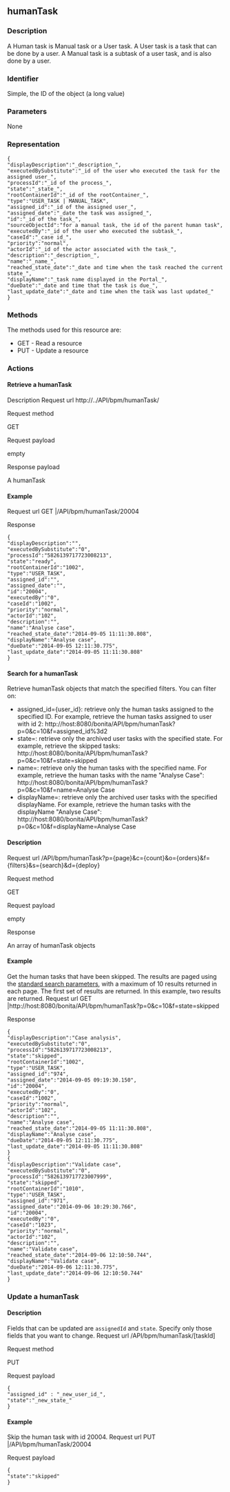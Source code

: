 ## humanTask

### Description

A Human task is Manual task or a User task. 
A User task is a task that can be done by a user.
A Manual task is a subtask of a user task, and is also done by a user. 

### Identifier

Simple, the ID of the object (a long value)

### Parameters

None

### Representation

    {
    "displayDescription":"_description_",
    "executedBySubstitute":"_id of the user who executed the task for the assigned user_",
    "processId":"_id of the process_",
    "state":"_state_",
    "rootContainerId":"_id of the rootContainer_",
    "type":"USER_TASK | MANUAL_TASK",
    "assigned_id":"_id of the assigned user_",
    "assigned_date":"_date the task was assigned_",
    "id":"_id of the task_",
    "sourceObjectId":"for a manual task, the id of the parent human task",
    "executedBy":"_id of the user who executed the subtask_",
    "caseId":"_case id_",
    "priority":"normal",
    "actorId":"_id of the actor associated with the task_",
    "description":"_description_",
    "name":"_name_",
    "reached_state_date":"_date and time when the task reached the current state_",
    "displayName":"_task name displayed in the Portal_",
    "dueDate":"_date and time that the task is due_",
    "last_update_date":"_date and time when the task was last updated_"
    }
    

### Methods

The methods used for this resource are:

* GET - Read a resource
* PUT - Update a resource

### Actions

#### Retrieve a humanTask

Description
Request url
http://../API/bpm/humanTask/

Request method

GET

Request payload

empty

Response payload

A humanTask

#### Example
Request url
GET |/API/bpm/humanTask/20004

Response

    {
    "displayDescription":"",
    "executedBySubstitute":"0",
    "processId":"5826139717723008213",
    "state":"ready",
    "rootContainerId":"1002",
    "type":"USER_TASK",
    "assigned_id":"",
    "assigned_date":"",
    "id":"20004",
    "executedBy":"0",
    "caseId":"1002",
    "priority":"normal",
    "actorId":"102",
    "description":"",
    "name":"Analyse case",
    "reached_state_date":"2014-09-05 11:11:30.808",
    "displayName":"Analyse case",
    "dueDate":"2014-09-05 12:11:30.775",
    "last_update_date":"2014-09-05 11:11:30.808"
    }

#### Search for a humanTask

Retrieve humanTask objects that match the specified filters. You can filter on:

* assigned\_id={user\_id}: retrieve only the human tasks assigned to the specified ID. For example, retrieve the human tasks assigned to user with id 2: http://host:8080/bonita/API/bpm/humanTask?p=0&c=10&f=assigned\_id%3d2
* state=: retrieve only the archived user tasks with the specified state. For example, retrieve the skipped tasks: http://host:8080/bonita/API/bpm/humanTask?p=0&c=10&f=state=skipped
* name=: retrieve only the human tasks with the specified name. For example, retrieve the human tasks with the name "Analyse Case": http://host:8080/bonita/API/bpm/humanTask?p=0&c=10&f=name=Analyse Case
* displayName=: retrieve only the archived user tasks with the specified displayName. For example, retrieve the human tasks with the displayName "Analyse Case": http://host:8080/bonita/API/bpm/humanTask?p=0&c=10&f=displayName=Analyse Case

#### Description
Request url
/API/bpm/humanTask?p={page}&c={count}&o={orders}&f={filters}&s={search}&d={deploy}

Request method

GET

Request payload

empty

Response

An array of humanTask objects

#### Example

Get the human tasks that have been skipped. The results are paged using the [standard search parameters](/rest-api-overview.html#standard_search_params), with a maximum of 10 results returned in each page. The first set of results are returned. In this example, two results are returned.
Request url
GET |http://host:8080/bonita/API/bpm/humanTask?p=0&c=10&f=state=skipped

Response

    {
    "displayDescription":"Case analysis",
    "executedBySubstitute":"0",
    "processId":"5826139717723008213",
    "state":"skipped",
    "rootContainerId":"1002",
    "type":"USER_TASK",
    "assigned_id":"974",
    "assigned_date":"2014-09-05 09:19:30.150",
    "id":"20004",
    "executedBy":"0",
    "caseId":"1002",
    "priority":"normal",
    "actorId":"102",
    "description":"",
    "name":"Analyse case",
    "reached_state_date":"2014-09-05 11:11:30.808",
    "displayName":"Analyse case",
    "dueDate":"2014-09-05 12:11:30.775",
    "last_update_date":"2014-09-05 11:11:30.808"
    }
    {
    "displayDescription":"Validate case",
    "executedBySubstitute":"0",
    "processId":"5826139717723007999",
    "state":"skipped",
    "rootContainerId":"1010",
    "type":"USER_TASK",
    "assigned_id":"971",
    "assigned_date":"2014-09-06 10:29:30.766",
    "id":"20004",
    "executedBy":"0",
    "caseId":"1023",
    "priority":"normal",
    "actorId":"102",
    "description":"",
    "name":"Validate case",
    "reached_state_date":"2014-09-06 12:10:50.744",
    "displayName":"Validate case",
    "dueDate":"2014-09-06 12:11:30.775",
    "last_update_date":"2014-09-06 12:10:50.744"
    }

### Update a humanTask

#### Description

Fields that can be updated are `assignedId` and `state`. Specify only those fields that you want to change.
Request url
/API/bpm/humanTask/\[taskId\]

Request method

PUT

Request payload

    { 
    "assigned_id" : "_new_user_id_", 
    "state":"_new_state_"
    }

#### Example

Skip the human task with id 20004\.
Request url
PUT |/API/bpm/humanTask/20004

Request payload

    {
    "state":"skipped"
    }